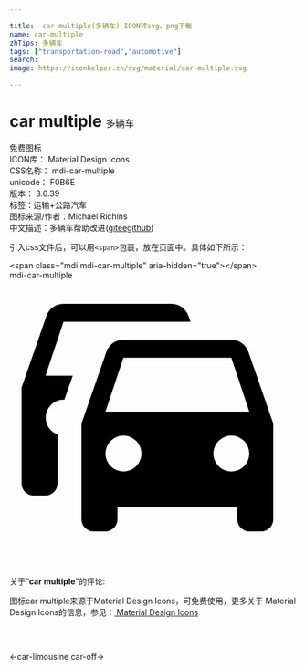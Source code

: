 ```yaml
---

title:  car multiple(多辆车) ICON转svg、png下载
name: car-multiple
zhTips: 多辆车
tags: ["transportation-road","automotive"]
search: 
image: https://iconhelper.cn/svg/material/car-multiple.svg

---
```


# car multiple  <small style="font-size: 60%;font-weight: 100">多辆车</small>


<div class="detail-page">
<p>
<span><span class="badge-success badge">免费图标</span> </span>
<br/>
<span>
ICON库：
<span class="badge-secondary badge">Material Design Icons</span> 
</span>
<br/>
<span>
CSS名称：
<span class="badge-secondary badge">mdi-car-multiple</span> 
</span>
<br/>
<span>
unicode：
<span class="badge-secondary badge">F0B6E</span> 
<copy-btn content='F0B6E' btn-title=""></copy-btn>
<copy-btn :content='String.fromCodePoint(parseInt("F0B6E", 16))' btn-title="复制U"></copy-btn>
</span>
<br/>
<span>
版本：
<span class="badge-secondary badge">3.0.39</span> 
</span><br/><span>标签：<span class="badge-light badge"><router-link to="/tags/transportation-road.html">运输+公路</router-link></span><span class="badge-light badge"><router-link to="/tags/automotive.html">汽车</router-link></span></span>
<br/>
<span>图标来源/作者：<span class="badge-light badge">Michael Richins</span></span> 
<br/>
<span class="zh-detail">中文描述：<span class="badge-primary badge">多辆车</span><span class="help-link"><span>帮助改进</span>(<a href="https://gitee.com/liuwave/icon-helper/edit/master/json/material/car-multiple.json" target="_blank" rel="noopener noreferrer">gitee</a><a href="https://github.com/liuwave/icon-helper/edit/master/json/material/car-multiple.json" target="_blank" rel="noopener noreferrer">github</a></span>)</span><br/>
</p>
</div>
<div class="alert alert-dark">
  <i class="mdi mdi-car-multiple mdi-48px"></i>
  <i class="mdi mdi-car-multiple mdi-36px"></i>
  <i class="mdi mdi-car-multiple mdi-24px"></i>
  <i class="mdi mdi-car-multiple mdi-18px"></i>
</div>
<div>
  <p>引入css文件后，可以用<code>&lt;span&gt;</code>包裹，放在页面中。具体如下所示：    
  </p>
  <div class="alert alert-primary" style="font-size: 14px">
    &lt;span class="mdi mdi-car-multiple" aria-hidden="true"&gt;&lt;/span&gt;
    <copy-btn content='<span class="mdi mdi-car-multiple" aria-hidden="true"></span>'></copy-btn>
  </div>
  <div class="alert alert-secondary">
    <i class="mdi mdi-car-multiple"
    style="font-size: 24px"
    aria-hidden="true"></i> mdi-car-multiple
    <copy-btn content="mdi-car-multiple" btn-title="复制图标名称"></copy-btn>
  </div>
</div>
<div id="svg" class="svg-wrap">
<svg xmlns="http://www.w3.org/2000/svg" viewBox="0 0 24 24"><path d="M8,11L9.5,6.5H18.5L20,11M18.5,16A1.5,1.5 0 0,1 17,14.5A1.5,1.5 0 0,1 18.5,13A1.5,1.5 0 0,1 20,14.5A1.5,1.5 0 0,1 18.5,16M9.5,16A1.5,1.5 0 0,1 8,14.5A1.5,1.5 0 0,1 9.5,13A1.5,1.5 0 0,1 11,14.5A1.5,1.5 0 0,1 9.5,16M19.92,6C19.71,5.4 19.14,5 18.5,5H9.5C8.86,5 8.29,5.4 8.08,6L6,12V20A1,1 0 0,0 7,21H8A1,1 0 0,0 9,20V19H19V20A1,1 0 0,0 20,21H21A1,1 0 0,0 22,20V12L19.92,6M14.92,3C14.71,2.4 14.14,2 13.5,2H4.5C3.86,2 3.29,2.4 3.08,3L1,9V17A1,1 0 0,0 2,18H3A1,1 0 0,0 4,17V12.91C3.22,12.63 2.82,11.77 3.1,11C3.32,10.4 3.87,10 4.5,10H4.57L5.27,8H3L4.5,3.5H15.09L14.92,3Z" /></svg>
</div>
<detail full-name='mdi-car-multiple'></detail>
<div class="icon-detail__container">
<p>关于“<b>car multiple</b>”的评论:</p>
</div>
<Vssue title="关于“car multiple”的评论" />    
<div><p>图标car multiple来源于Material Design Icons，可免费使用，更多关于 Material Design Icons的信息，参见：<a target="_blank" href="https://iconhelper.cn/material.html"> Material Design Icons</a>
</p></div>

<div style="padding:2rem 0 " class="page-nav"><p class="inner"><span class="prev">←<router-link to="/icon/car-limousine.html">car-limousine</router-link></span> <span class="next"><router-link to="/icon/car-off.html">car-off</router-link>→</span></p></div>


